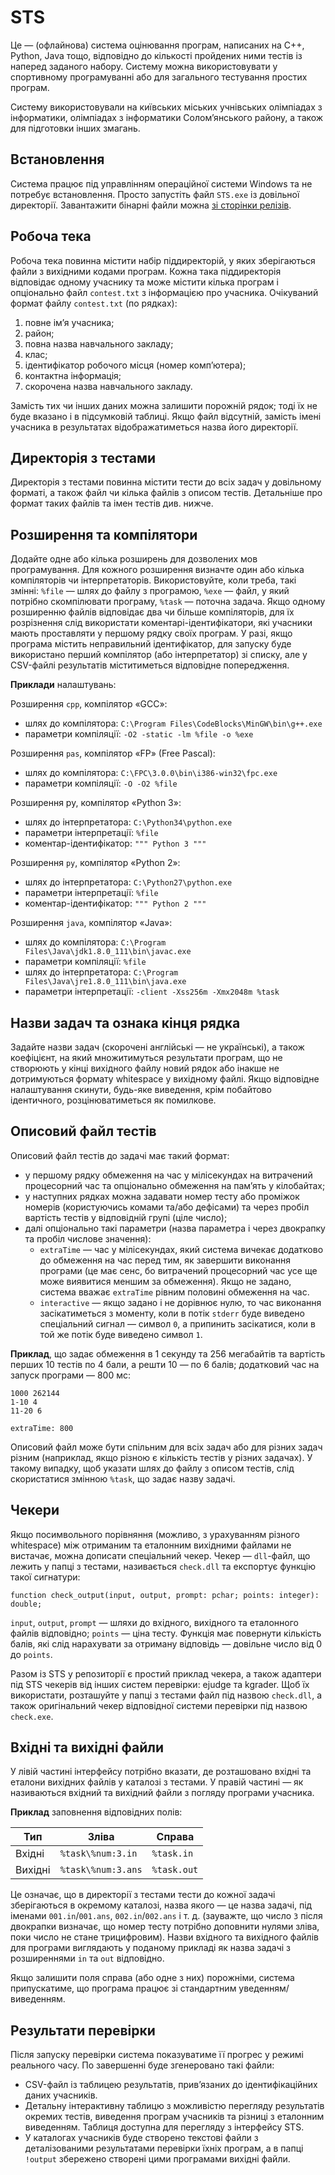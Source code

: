 # STS

Це — (офлайнова) система оцінювання програм, написаних на C++, Python, Java тощо, відповідно до кількості пройдених ними тестів із наперед заданого набору. Систему можна використовувати у спортивному програмуванні або для загального тестування простих програм.

Систему використовували на київських міських учнівських олімпіадах з інформатики, олімпіадах з інформатики Солом’янського району, а також для підготовки інших змагань.


## Встановлення

Система працює під управлінням операційної системи Windows та не потребує встановлення. Просто запустіть файл `STS.exe` із довільної директорії. Завантажити бінарні файли можна [зі сторінки релізів](https://github.com/danmysak/STS/releases/).


## Робоча тека

Робоча тека повинна містити набір піддиректорій, у яких зберігаються файли з вихідними кодами програм. Кожна така піддиректорія відповідає одному учаснику та може містити кілька програм і опціонально файл `contest.txt` з інформацією про учасника. Очікуваний формат файлу `contest.txt` (по рядках):

1) повне ім’я учасника;
2) район;
3) повна назва навчального закладу;
4) клас;
5) ідентифікатор робочого місця (номер комп’ютера);
6) контактна інформація;
7) скорочена назва навчального закладу.

Замість тих чи інших даних можна залишити порожній рядок; тоді їх не буде вказано і в підсумковій таблиці. Якщо файл відсутній, замість імені учасника в результатах відображатиметься назва його директорії.


## Директорія з тестами

Директорія з тестами повинна містити тести до всіх задач у довільному форматі, а також файл чи кілька файлів з описом тестів. Детальніше про формат таких файлів та імен тестів див. нижче.


## Розширення та компілятори

Додайте одне або кілька розширень для дозволених мов програмування. Для кожного розширення визначте один або кілька компіляторів чи інтерпретаторів. Використовуйте, коли треба, такі змінні: `%file` — шлях до файлу з програмою, `%exe` — файл, у який потрібно скомпілювати програму, `%task` — поточна задача. Якщо одному розширенню файлів відповідає два чи більше компіляторів, для їх розрізнення слід використати коментарі-ідентифікатори, які учасники мають проставляти у першому рядку своїх програм. У разі, якщо програма містить неправильний ідентифікатор, для запуску буде використано перший компілятор (або інтерпретатор) зі списку, але у CSV-файлі результатів міститиметься відповідне попередження.

**Приклади** налаштувань:

Розширення `cpp`, компілятор «GCC»:
- шлях до компілятора: `C:\Program Files\CodeBlocks\MinGW\bin\g++.exe`
- параметри компіляції: `-O2 -static -lm %file -o %exe`

Розширення `pas`, компілятор «FP» (Free Pascal):
- шлях до компілятора: `C:\FPC\3.0.0\bin\i386-win32\fpc.exe`
- параметри компіляції: `-O -O2 %file`

Розширення py, компілятор «Python 3»:
- шлях до інтерпретатора: `C:\Python34\python.exe`
- параметри інтерпретації: `%file`
- коментар-ідентифікатор: `""" Python 3 """`

Розширення `py`, компілятор «Python 2»:
- шлях до інтерпретатора: `C:\Python27\python.exe`
- параметри інтерпретації: `%file`
- коментар-ідентифікатор: `""" Python 2 """`

Розширення `java`, компілятор «Java»:
- шлях до компілятора: `C:\Program Files\Java\jdk1.8.0_111\bin\javac.exe`
- параметри компіляції: `%file`
- шлях до інтерпретатора: `C:\Program Files\Java\jre1.8.0_111\bin\java.exe`
- параметри інтерпретації: `-client -Xss256m -Xmx2048m %task`


## Назви задач та ознака кінця рядка

Задайте назви задач (скорочені англійські — не українські), а також коефіцієнт, на який множитимуться результати програм, що не створюють у кінці вихідного файлу новий рядок або інакше не дотримуються формату whitespace у вихідному файлі. Якщо відповідне налаштування скинути, будь-яке виведення, крім побайтово ідентичного, розцінюватиметься як помилкове.


## Описовий файл тестів

Описовий файл тестів до задачі має такий формат:
- у першому рядку обмеження на час у мілісекундах на витрачений процесорний час та опціонально обмеження на пам’ять у кілобайтах;
- у наступних рядках можна задавати номер тесту або проміжок номерів (користуючись комами та/або дефісами) та через пробіл вартість тестів у відповідній групі (ціле число);
- далі опціонально такі параметри (назва параметра і через двокрапку та пробіл числове значення):
  - `extraTime` — час у мілісекундах, який система вичекає додатково до обмеження на час перед тим, як завершити виконання програми (це має сенс, бо витрачений процесорний час усе ще може виявитися меншим за обмеження). Якщо не задано, система вважає `extraTime` рівним половині обмеження на час. 
  - `interactive` — якщо задано і не дорівнює нулю, то час виконання засікатиметься з моменту, коли в потік `stderr` буде виведено спеціальний сигнал — символ `0`, а припинить засікатися, коли в той же потік буде виведено символ `1`.

**Приклад**, що задає обмеження в 1 секунду та 256 мегабайтів та вартість перших 10 тестів по 4 бали, а решти 10 — по 6 балів; додатковий час на запуск програми — 800 мс:

```
1000 262144
1-10 4
11-20 6

extraTime: 800
```

Описовий файл може бути спільним для всіх задач або для різних задач різним (наприклад, якщо різною є кількість тестів у різних задачах). У такому випадку, щоб указати шлях до файлу з описом тестів, слід скористатися змінною `%task`, що задає назву задачі.


## Чекери

Якщо посимвольного порівняння (можливо, з урахуванням різного whitespace) між отриманим та еталонним вихідними файлами не вистачає, можна дописати спеціальний чекер. Чекер — `dll`-файл, що лежить у папці з тестами, називається `check.dll` та експортує функцію такої сигнатури:

```
function check_output(input, output, prompt: pchar; points: integer): double;
```

`input`, `output`, `prompt` — шляхи до вхідного, вихідного та еталонного файлів відповідно; `points` — ціна тесту. Функція має повернути кількість балів, які слід нарахувати за отриману відповідь — довільне число від 0 до `points`.

Разом із STS у репозиторії є простий приклад чекера, а також адаптери під STS чекерів від інших систем перевірки: ejudge та kgrader. Щоб їх використати, розташуйте у папці з тестами файл під назвою `check.dll`, а також оригінальний чекер відповідної системи перевірки під назвою `check.exe`.


## Вхідні та вихідні файли

У лівій частині інтерфейсу потрібно вказати, де розташовано вхідні та еталони вихідних файлів у каталозі з тестами. У правій частині — як називаються вхідний та вихідний файли з погляду програми учасника.

**Приклад** заповнення відповідних полів:

| Тип     | Зліва              | Справа      |
|---------|--------------------|-------------|
| Вхідні  | `%task\%num:3.in`  | `%task.in`  |
| Вихідні | `%task\%num:3.ans` | `%task.out` |

Це означає, що в директорії з тестами тести до кожної задачі зберігаються в окремому каталозі, назва якого — це назва задачі, під іменами `001.in`/`001.ans`, `002.in`/`002.ans` і т. д. (зауважте, що число `3` після двокрапки визначає, що номер тесту потрібно доповнити нулями зліва, поки число не стане трицифровим). Назви вхідного та вихідного файлів для програми виглядають у поданому прикладі як назва задачі з розширеннями `in` та `out` відповідно.

Якщо залишити поля справа (або одне з них) порожніми, система припускатиме, що програма працює зі стандартним уведенням/виведенням.


## Результати перевірки

Після запуску перевірки система показуватиме її прогрес у режимі реального часу. По завершенні буде згенеровано такі файли:
- CSV-файл із таблицею результатів, прив’язаних до ідентифікаційних даних учасників.
- Детальну інтерактивну таблицю з можливістю перегляду результатів окремих тестів, виведення програм учасників та різниці з еталонним виведенням. Таблиця доступна для перегляду з інтерфейсу STS.
- У каталогах учасників буде створено текстові файли з деталізованими результатами перевірки їхніх програм, а в папці `!output` збережено створені цими програмами вихідні файли.